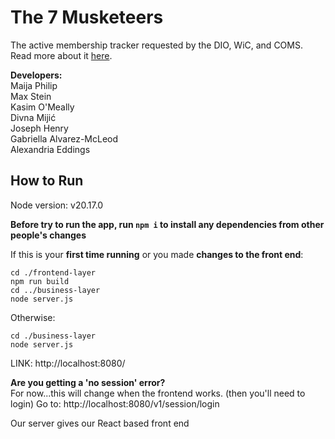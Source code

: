# The 7 Musketeers 
The active membership tracker requested by the DIO, WiC, and COMS. Read more about it [here](https://www.notion.so/Project-Definition-13872d93e9d18088acfade585ccba52e).

**Developers:**\
Maija Philip\
Max Stein\
Kasim O'Meally\
Divna Mijić\
Joseph Henry\
Gabriella Alvarez-McLeod\
Alexandria Eddings


## How to Run
Node version: v20.17.0

**Before try to run the app, run `npm i` to install any dependencies from other people's changes**

If this is your **first time running** or you made **changes to the front end**:
```
cd ./frontend-layer
npm run build
cd ../business-layer
node server.js
```

Otherwise:
```
cd ./business-layer
node server.js
```

LINK: http://localhost:8080/ 

**Are you getting a 'no session' error?** \
For now...this will change when the frontend works. (then you'll need to login)
Go to: http://localhost:8080/v1/session/login 


Our server gives our React based front end
